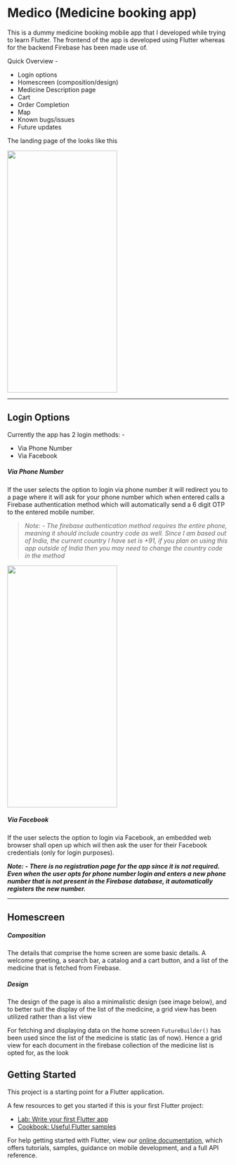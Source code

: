 # Medico (Medicine booking app)

This is a dummy medicine booking mobile app that I developed while trying to learn Flutter. The frontend of the app is developed using Flutter whereas for the backend Firebase has been made use of.

Quick Overview -

*  Login options
*  Homescreen (composition/design)
*  Medicine Description page
*  Cart
*  Order Completion
*  Map
*  Known bugs/issues
*  Future updates

The landing page of the looks like this

<img src = 'https://firebasestorage.googleapis.com/v0/b/flutterfirebaselogin-ba439.appspot.com/o/Screenshot_20210519-112028.jpg?alt=media&token=eab78732-8b57-43db-bdad-efb0ccacbcf4' width = '250' height = '550'/>

*************

## Login Options

Currently the app has 2 login methods: -

* Via Phone Number
* Via Facebook

##### Via Phone Number

If the user selects the option to login via phone number it will redirect you to a page where it will ask for your phone number which when entered calls a Firebase authentication method which will automatically send a 6 digit OTP to the entered mobile number.

> _Note: - The firebase authentication method requires the entire phone, meaning it should include country code as well. Since I am based out of India, the current country I have set is +91, if you plan on using this app outside of India then you may need to change the country code in the method_


<img src = 'https://firebasestorage.googleapis.com/v0/b/flutterfirebaselogin-ba439.appspot.com/o/Screenshot_20210519-112033.jpg?alt=media&token=2379f439-e99f-454a-8acb-22191ae8edf6' width = '250' height = '550'/>


##### Via Facebook

If the user selects the option to login via Facebook, an embedded web browser shall open up which wil then ask the user for their Facebook credentials (only for login purposes).


**_Note: - There is no registration page for the app since it is not required. Even when the user opts for phone number login and enters a new phone number that is not present in the Firebase database, it automatically registers the new number._**


-----------------------

## Homescreen

##### Composition

The details that comprise the home screen are some basic details. A welcome greeting, a search bar, a catalog and a cart button, and a list of the medicine that is fetched from Firebase.

##### Design

The design of the page is also a minimalistic design (see image below), and to better suit the display of the list of the medicine, a grid view has been utilized rather than a list view



For fetching and displaying data on the home screen `FutureBuilder()` has been used since the list of the medicine is static (as of now). Hence a grid view for each document in the firebase collection of the medicine list is opted for, as the look 


## Getting Started

This project is a starting point for a Flutter application.

A few resources to get you started if this is your first Flutter project:

- [Lab: Write your first Flutter app](https://flutter.dev/docs/get-started/codelab)
- [Cookbook: Useful Flutter samples](https://flutter.dev/docs/cookbook)

For help getting started with Flutter, view our
[online documentation](https://flutter.dev/docs), which offers tutorials,
samples, guidance on mobile development, and a full API reference.
